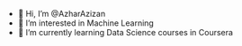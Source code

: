 - 👋 Hi, I’m @AzharAzizan
- 👀 I’m interested in Machine Learning
- 🌱 I’m currently learning Data Science courses in Coursera

